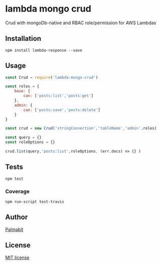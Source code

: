 # lambda mongo crud

Crud with mongoDb-native and RBAC role/permission for AWS Lambdas

## Installation

```
npm install lambda-response --save
```

## Usage

```js
const Crud = require('lambda-mongo-crud')

const roles = {
    base: {
        can: ['posts:list','posts:get']
    },
    admin: {
        can: ['posts:save','posts:delete']
    }
}

const crud = new Crud('stringConnection','tableName','admin',roles)

const query = {}
const roleOptions = {}

crud.list(query,'posts:list',roleOptions, (err,docs) => {} )

```

## Tests
```
npm test
```

### Coverage

```
npm run-script test-travis
```

## Author

[Palmabit](https://palmabit.com)

## License

[MIT license](LICENSE)
